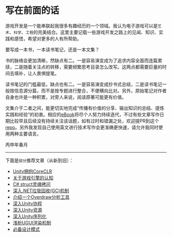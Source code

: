 # 写在前面的话

游戏开发是一个能串联起我很多有趣经历的一个领域。我认为电子游戏可以是`艺术`、`科学`、`工程`的完美结合。这里主要记载一些游戏开发之路上的见闻、知识、实践和感悟，希望对更多的人有所帮助。

要写成一本书，一本读书笔记，还是一本文集？

书的脉络会更加清晰，然缺点有二。一是容易演变成为了追求内容全面而连篇累牍，二是随着关注点的转移，需要频繁思考目录怎么改写。这两点都需要巨量的时间去填补，让人畏惧提笔。

读书笔记的门槛最低，缺点也有二。一是容易演变成抄书式总结，二是读书笔记一般按信息源分篇，而不是按专题进行整合，不便横向比对。另外，原始笔记对作者自身也许是一种积累，对旁人来说，阅读原著可能更有价值。

文集介于二者之间，能更切实地完成“传播有价值的分享、输出知识的总结、提炼实践和经验”的初衷。相应的[eBook](https://book.enginew.cn/)将尽个人努力持续迭代，不过有些文章写作日期比较早且后续没有持续关注该话题，如有过时和错漏之处，欢迎提PR到这个[repo](https://github.com/jonyzhao/BookOfGameDev)。另外我发现自己使用英文进行技术写作会更准确更快速，请允许我同时使用两种主要语言。

丙申年春月

---

下面是`部分`推荐文章（从新到旧）：
- [Unity拥抱CoreCLR](GamePlay/Unity/Runtime/MonoOrCLR.md)
- [关于游戏引擎的认知](GameEngine/AboutGameEngine.md)
- [C# struct灵魂拷问](DotNet/dotNetStructQuestions.md)
- [深入.NET垃圾回收(GC)机制](DotNet/dotNetGC.md)
- [介绍一个Overdraw分析工具](GamePlay/Unity/PerformanceOptimizition/CreateUsefulOverdrawIndicator.md)
- [深入Unity协程](GamePlay/Unity/Coroutine/DiveIntoUnityCoroutine.md)
- [深入Unity资源](GamePlay/Unity/Asset/DiveIntoUnityAsset.md)
- [深入Unity序列化](GamePlay/Unity/Asset/DiveIntoUnitySerialization.md)
- [浅析UGUI渲染机制](GamePlay/Unity/UGUI/UGUIRenderSystem.md)
- [必备设计模式](GamePlay/Pattern/CommonPatternsCollection.md)
